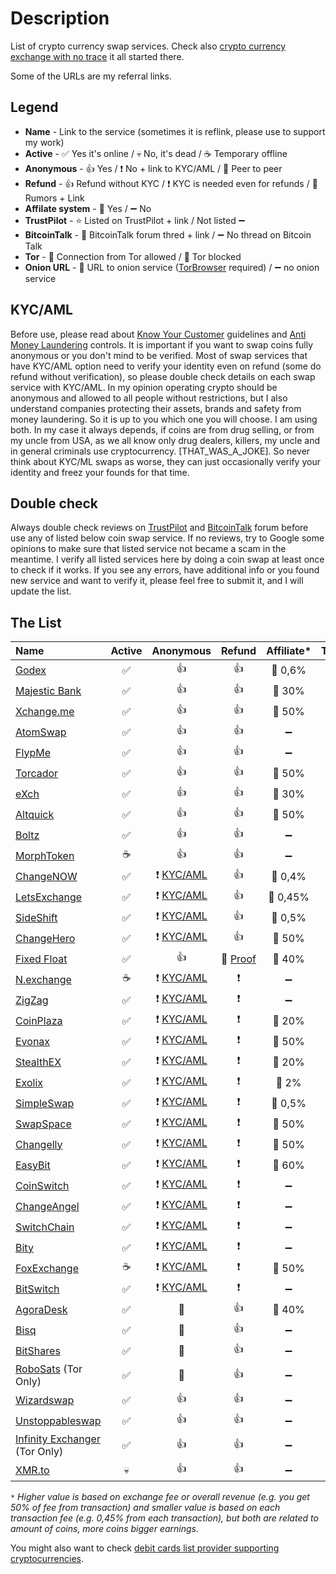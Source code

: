 # Description
List of crypto currency swap services. Check also [crypto currency exchange with no trace](https://0ut3r.space/2018/12/10/crypto-exchange/) it all started there.

Some of the URLs are my referral links.

## Legend
+ **Name** - Link to the service (sometimes it is reflink, please use to support my work)
+ **Active** - :white_check_mark: Yes it's online / :skull: No, it's dead / :coffee: Temporary offline
+ **Anonymous** - :+1: Yes / :heavy_exclamation_mark: No + link to KYC/AML / :two_men_holding_hands: Peer to peer
+ **Refund** - :+1: Refund without KYC / :heavy_exclamation_mark: KYC is needed even for refunds / :rotating_light: Rumors + Link
+ **Affilate system** - :link: Yes / :heavy_minus_sign: No 
+ **TrustPilot** - :star: Listed on TrustPilot + link / Not listed :heavy_minus_sign:
+ **BitcoinTalk** - :bookmark_tabs: BitcoinTalk forum thred + link / :heavy_minus_sign: No thread on Bitcoin Talk
+ **Tor** - :green_heart: Connection from Tor allowed / :no_entry_sign: Tor blocked
+ **Onion URL** - :purple_heart: URL to onion service ([TorBrowser](https://www.torproject.org/download/) required) / :heavy_minus_sign: no onion service 

## KYC/AML
Before use, please read about [Know Your Customer](https://en.wikipedia.org/wiki/Know_your_customer) guidelines and [Anti Money Laundering](https://en.wikipedia.org/wiki/Money_laundering#Anti-money_laundering) controls. It is important if you want to swap coins fully anonymous or you don't mind to be verified. Most of swap services that have KYC/AML option need to verify your identity even on refund (some do refund without verification), so please double check details on each swap service with KYC/AML. In my opinion operating crypto should be anonymous and allowed to all people without restrictions, but I also understand companies protecting their assets, brands and safety from money laundering. So it is up to you which one you will choose. I am using both. In my case it always depends, if coins are from drug selling, or from my uncle from USA, as we all know only drug dealers, killers, my uncle and in general criminals use cryptocurrency. [THAT_WAS_A_JOKE]. So never think about KYC/ML swaps as worse, they can just occasionally verify your identity and freez your founds for that time.

## Double check

Always double check reviews on [TrustPilot](https://www.trustpilot.com/) and [BitcoinTalk](https://bitcointalk.org/) forum before use any of listed below coin swap service. If no reviews, try to Google some opinions to make sure that listed service not became a scam in the meantime. I verify all listed services here by doing a coin swap at least once to check if it works. If you see any errors, have additional info or you found new service and want to verify it, please feel free to submit it, and I will update the list.

## The List

| Name                                                         |       Active       |                          Anonymous                           |                            Refund                            |     Affiliate*     |                          TrustPilot                          |                            Forum                             |       Tor       |                            Onion                             |
| :----------------------------------------------------------- | :----------------: | :----------------------------------------------------------: | :----------------------------------------------------------: | :----------------: | :----------------------------------------------------------: | :----------------------------------------------------------: | :-------------: | :----------------------------------------------------------: |
| [Godex](https://godex.io/?aff_id=iN3C1OoJxPuOEgzC&utm_source=affiliate&utm_medium=0ut3rSpace&utm_campaign=iN3C1OoJxPuOEgzC) | :white_check_mark: |                             :+1:                             |                             :+1:                             |    :link: 0,6%     |   :star: [TP](https://www.trustpilot.com/review/godex.io)    | :bookmark_tabs: [BT](https://bitcointalk.org/index.php?topic=4693949.0) |  :green_heart:  |                      :heavy_minus_sign:                      |
| [Majestic Bank](https://majesticbank.at/?ref=tGIwIS)         | :white_check_mark: |                             :+1:                             |                             :+1:                             |     :link: 30%     |                      :heavy_minus_sign:                      |                      :heavy_minus_sign:                      |  :green_heart:  | :purple_heart: [URL](http://majestictfvnfjgo5hqvmuzynak4kjl5tjs3j5zdabawe6n2aaebldad.onion/?ref=tGIwIS) |
| [Xchange.me](https://xchange.me/?invite=d6c6bcc5-b747-44d7-b54e-b1b8e6d79066) | :white_check_mark: |                             :+1:                             |                             :+1:                             |     :link: 50%     |  :star: [TP](https://www.trustpilot.com/review/xchange.me)   | :bookmark_tabs: [BT](https://bitcointalk.org/index.php?topic=5242699.0) |  :green_heart:  | :purple_heart: [URL](http://xmxmrjoqo63c5notr2ds2t3pdpsg4ysqqe6e6uu2pycecmjs4ekzpmyd.onion/?invite=d6c6bcc5-b747-44d7-b54e-b1b8e6d79066) |
| [AtomSwap](https://atomswap.net/)                            | :white_check_mark: |                             :+1:                             |                             :+1:                             | :heavy_minus_sign: |                      :heavy_minus_sign:                      |                      :heavy_minus_sign:                      |  :green_heart:  | :purple_heart: [URL](http://atomswqj23pzjvizfhqopclihqm3uxb7d6gfjravurev3mmlxegorjqd.onion/) |
| [FlypMe](https://flyp.me/)                                   | :white_check_mark: |                             :+1:                             |                             :+1:                             | :heavy_minus_sign: |    :star: [TP](https://www.trustpilot.com/review/flyp.me)    | :bookmark_tabs: [BT](https://bitcointalk.org/index.php?topic=3208626.360) |  :green_heart:  |                      :heavy_minus_sign:                      |
| [Torcador](https://trocador.app/?ref=NZkCVRhtxO)             | :white_check_mark: |                             :+1:                             |                             :+1:                             |     :link: 50%     |                      :heavy_minus_sign:                      |                      :heavy_minus_sign:                      |  :green_heart:  | :purple_heart: [URL](http://trocadorfyhlu27aefre5u7zri66gudtzdyelymftvr4yjwcxhfaqsid.onion/?ref=NZkCVRhtxO) |
| [eXch](http://exch.cx/?ref=8C43fef7)                         | :white_check_mark: |                             :+1:                             |                             :+1:                             |     :link: 30%     |    :star: [TP](https://www.trustpilot.com/review/exch.cx)    |                      :heavy_minus_sign:                      |  :green_heart:  | :purple_heart: [URL](http://hszyoqwrcp7cxlxnqmovp6vjvmnwj33g4wviuxqzq47emieaxjaperyd.onion/?ref=8C43fef7) |
| [Altquick](https://altquick.com/?aKey=1157de969a15675e8007374602ef8e0cc1b8fe0a) | :white_check_mark: |                             :+1:                             |                             :+1:                             |     :link: 50%     |                      :heavy_minus_sign:                      | :bookmark_tabs: [BT](https://bitcointalk.org/index.php?topic=5111785) |  :green_heart:  |                      :heavy_minus_sign:                      |
| [Boltz](https://boltz.exchange/)                             | :white_check_mark: |                             :+1:                             |                             :+1:                             | :heavy_minus_sign: |                      :heavy_minus_sign:                      |                      :heavy_minus_sign:                      |  :green_heart:  | :purple_heart: [URL](http://boltzzzbnus4m7mta3cxmflnps4fp7dueu2tgurstbvrbt6xswzcocyd.onion) |
| [MorphToken](https://www.morphtoken.com/)                    |      :coffee:      |                             :+1:                             |                             :+1:                             | :heavy_minus_sign: | :star: [TP](https://www.trustpilot.com/review/www.morphtoken.com) |                      :heavy_minus_sign:                      | :no_entry_sign: |                      :heavy_minus_sign:                      |
| [ChangeNOW](https://changenow.io/?link_id=4bbf275ac3078e)    | :white_check_mark: | :heavy_exclamation_mark: [KYC/AML](https://changenow.io/faq/kyc-aml-procedure) |                             :+1:                             |    :link: 0,4%     | :star: [TP](https://www.trustpilot.com/review/changenow.io)  | :bookmark_tabs: [BT](https://bitcointalk.org/index.php?topic=5099039/) |  :green_heart:  |                      :heavy_minus_sign:                      |
| [LetsExchange](https://letsexchange.io/?ref_id=UGsjyvyYvQnIVa5A) | :white_check_mark: | :heavy_exclamation_mark: [KYC/AML](https://letsexchange.io/kyc-aml) |                             :+1:                             |    :link: 0,45%    | :star: [TP](https://www.trustpilot.com/review/letsexchange.io) |                      :heavy_minus_sign:                      |  :green_heart:  |                      :heavy_minus_sign:                      |
| [SideShift](https://sideshift.ai/a/rGLoUMOMk)                | :white_check_mark: | :heavy_exclamation_mark: [KYC/AML](https://help.sideshift.ai/en/articles/6230858-sideshift-ai-s-risk-management-policy) |                             :+1:                             |    :link: 0,5%     | :star: [TP](https://www.trustpilot.com/review/sideshift.ai)  | :bookmark_tabs: [BT](https://bitcointalk.org/index.php?topic=5096550) |  :green_heart:  |                      :heavy_minus_sign:                      |
| [ChangeHero](https://changehero.io/?ref=7db3572e6479494cb601821a15e58a59) | :white_check_mark: | :heavy_exclamation_mark: [KYC/AML](https://changehero.io/aml-kyc) |                             :+1:                             |     :link: 50%     | :star: [TP](https://www.trustpilot.com/review/changehero.io) |                      :heavy_minus_sign:                      |  :green_heart:  |                      :heavy_minus_sign:                      |
| [Fixed Float](https://fixedfloat.com/?ref=b5vqkwca)          | :white_check_mark: |                             :+1:                             | :rotating_light: [Proof](https://darknetlive.com/post/investigating-the-selective-scamming-behavior-of-non-kyc-exchange-fixedfloat--7b0cd6e8) |     :link: 40%     | :star: [TP](https://www.trustpilot.com/review/fixedfloat.com) | :bookmark_tabs: [BT](https://bitcointalk.org/index.php?topic=5103574.0) |  :green_heart:  |                      :heavy_minus_sign:                      |
| [N.exchange](https://n.exchange/)                            |      :coffee:      | :heavy_exclamation_mark: [KYC/AML](https://n.exchange/legal/terms) |                   :heavy_exclamation_mark:                   | :heavy_minus_sign: |                      :heavy_minus_sign:                      | :bookmark_tabs: [BT](https://bitcointalk.org/index.php?topic=4496222.0) |  :green_heart:  |                      :heavy_minus_sign:                      |
| [ZigZag](https://zigzag.io/)                                 | :white_check_mark: | :heavy_exclamation_mark: [KYC/AML](https://zigzag.io/Terms%20of%20Service.docx) |                   :heavy_exclamation_mark:                   | :heavy_minus_sign: |                      :heavy_minus_sign:                      |                      :heavy_minus_sign:                      |  :green_heart:  |                      :heavy_minus_sign:                      |
| [CoinPlaza](https://www.coinplaza.it/?ref=7a7d3z9df75e518958) | :white_check_mark: | :heavy_exclamation_mark: [KYC/AML](https://www.coinplaza.it/legaldisclaimers) |                   :heavy_exclamation_mark:                   |     :link: 20%     |                      :heavy_minus_sign:                      | :bookmark_tabs: [BT](https://bitcointalk.org/index.php?topic=5093055.0) |  :green_heart:  |                      :heavy_minus_sign:                      |
| [Evonax](https://www.evonax.com/)                            | :white_check_mark: | :heavy_exclamation_mark: [KYC/AML](https://www.evonax.com/faq) |                   :heavy_exclamation_mark:                   |     :link: 50%     | :star: [TP](https://www.trustpilot.com/review/www.evonax.com) |                      :heavy_minus_sign:                      |  :green_heart:  |                      :heavy_minus_sign:                      |
| [StealthEX](https://stealthex.io/?ref=c7795nps6dn)           | :white_check_mark: | :heavy_exclamation_mark: [KYC/AML](https://stealthex.io/kyc-aml/) |                   :heavy_exclamation_mark:                   |     :link: 20%     | :star: [TP](https://www.trustpilot.com/review/stealthex.io)  | :bookmark_tabs: [BT](https://bitcointalk.org/index.php?topic=5063962) |  :green_heart:  |                      :heavy_minus_sign:                      |
| [Exolix](https://exolix.com/?ref=CHsIDEU4zPnvknhK)           | :white_check_mark: | :heavy_exclamation_mark: [KYC/AML](https://exolix.com/aml-kyc) |                   :heavy_exclamation_mark:                   |     :link: 2%      |  :star: [TP](https://www.trustpilot.com/review/exolix.com)   | :bookmark_tabs: [BT](https://bitcointalk.org/index.php?topic=5185036.0) |  :green_heart:  |                      :heavy_minus_sign:                      |
| [SimpleSwap](https://simpleswap.io/?ref=8e9542763d3f)        | :white_check_mark: | :heavy_exclamation_mark: [KYC/AML](https://simpleswap.io/aml-kyc) |                   :heavy_exclamation_mark:                   |    :link: 0,5%     | :star: [TP](https://www.trustpilot.com/review/simpleswap.io) | :bookmark_tabs: [BT](https://bitcointalk.org/index.php?topic=4187686.0) |  :green_heart:  |                      :heavy_minus_sign:                      |
| [SwapSpace](https://swapspace.co?ref=2f01a4f50fa4c183a48676fa) | :white_check_mark: | :heavy_exclamation_mark: [KYC/AML](https://swapspace.co/faq) |                   :heavy_exclamation_mark:                   |     :link: 50%     | :star: [TP](https://www.trustpilot.com/review/swapspace.co)  | :bookmark_tabs: [BT](https://bitcointalk.org/index.php?topic=5221659.0) |  :green_heart:  |                      :heavy_minus_sign:                      |
| [Changelly](https://changelly.com/?ref_id=2965k67m5ciykjaz)  | :white_check_mark: | :heavy_exclamation_mark: [KYC/AML](https://changelly.com/aml-kyc) |                   :heavy_exclamation_mark:                   |     :link: 50%     | :star: [TP](https://www.trustpilot.com/review/changelly.com) | :bookmark_tabs: [BT](https://bitcointalk.org/index.php?topic=1435275) |  :green_heart:  |                      :heavy_minus_sign:                      |
| [EasyBit](https://easybit.com/?ref_id=n8Gb00r4zB)            | :white_check_mark: | :heavy_exclamation_mark: [KYC/AML](https://easybit.com/en/aml-policy) |                   :heavy_exclamation_mark:                   |     :link: 60%     |  :star: [TP](https://www.trustpilot.com/review/easybit.com)  |                      :heavy_minus_sign:                      |  :green_heart:  |                      :heavy_minus_sign:                      |
| [CoinSwitch](https://coinswitch.co/)                         | :white_check_mark: | :heavy_exclamation_mark: [KYC/AML](https://coinswitch.co/aml-policy/) |                   :heavy_exclamation_mark:                   | :heavy_minus_sign: | :star: [TP](https://www.trustpilot.com/review/coinswitch.co) |   [BT](https://bitcointalk.org/index.php?topic=2041972.0)    |  :green_heart:  |                      :heavy_minus_sign:                      |
| [ChangeAngel](https://changeangel.io/)                       | :white_check_mark: | :heavy_exclamation_mark: [KYC/AML](https://changeangel.io/legal/aml-kyc) |                   :heavy_exclamation_mark:                   | :heavy_minus_sign: | :star: [TP](https://www.trustpilot.com/review/changeangel.io) |                      :heavy_minus_sign:                      |  :green_heart:  |                      :heavy_minus_sign:                      |
| [SwitchChain](https://www.switchain.com/)                    | :white_check_mark: | :heavy_exclamation_mark: [KYC/AML](https://www.switchain.com/policy) |                   :heavy_exclamation_mark:                   | :heavy_minus_sign: | :star: [TP](https://www.trustpilot.com/review/switchain.com) |                      :heavy_minus_sign:                      |  :green_heart:  |                      :heavy_minus_sign:                      |
| [Bity](https://bity.com/)                                    | :white_check_mark: | :heavy_exclamation_mark: [KYC/AML](https://bity.com/products/kyc-aml-compliance-suite) |                   :heavy_exclamation_mark:                   | :heavy_minus_sign: |   :star: [TP](https://www.trustpilot.com/review/bity.com)    | :bookmark_tabs: [BT](https://bitcointalk.org/index.php?topic=1352830.0) |  :green_heart:  |                      :heavy_minus_sign:                      |
| [FoxExchange](https://fox.exchange/?ref=48546KYC)            |      :coffee:      | :heavy_exclamation_mark: [KYC/AML](https://fox.exchange/aml-kyc) |                   :heavy_exclamation_mark:                   |     :link: 50%     |                      :heavy_minus_sign:                      | :bookmark_tabs: [BT](https://bitcointalk.org/index.php?topic=5104721.40) |  :green_heart:  |                      :heavy_minus_sign:                      |
| [BitSwitch](https://www.bitswitch.io/)                       | :white_check_mark: | :heavy_exclamation_mark: [KYC/AML](https://www.bitswitch.io/terms) |                   :heavy_exclamation_mark:                   | :heavy_minus_sign: |                      :heavy_minus_sign:                      |                      :heavy_minus_sign:                      |  :green_heart:  |                      :heavy_minus_sign:                      |
| [AgoraDesk](https://agoradesk.com/?rc=kyt6)                  | :white_check_mark: |                   :two_men_holding_hands:                    |                             :+1:                             |     :link: 40%     | :star: [TP](https://www.trustpilot.com/review/agoradesk.com) | :bookmark_tabs: [BT](https://bitcointalk.org/index.php?topic=5188930.0) |  :green_heart:  | :purple_heart: [URL](http://2jopbxfi2mrw6pfpmufm7smacrgniglr7a4raaila3kwlhlumflxfxad.onion/?rc=kyt6) |
| [Bisq](https://bisq.network/)                                | :white_check_mark: |                   :two_men_holding_hands:                    |                             :+1:                             | :heavy_minus_sign: | :star: [TP](https://www.trustpilot.com/review/bisq.network)  | :bookmark_tabs: [BT](https://bitcointalk.org/index.php?topic=5230289.0) |  :green_heart:  |                      :heavy_minus_sign:                      |
| [BitShares](https://wallet.bitshares.org/)                   | :white_check_mark: |                   :two_men_holding_hands:                    |                             :+1:                             | :heavy_minus_sign: |                      :heavy_minus_sign:                      | :bookmark_tabs: [BT](https://bitcointalk.org/index.php?topic=1949828) |  :green_heart:  |                      :heavy_minus_sign:                      |
| [RoboSats](https://learn.robosats.com/) (Tor Only)           | :white_check_mark: |                   :two_men_holding_hands:                    |                             :+1:                             | :heavy_minus_sign: |                      :heavy_minus_sign:                      | :bookmark_tabs: [BT](https://bitcointalk.org/index.php?topic=5405549.0) |  :green_heart:  | :purple_heart: [URL](http://robosats6tkf3eva7x2voqso3a5wcorsnw34jveyxfqi2fu7oyheasid.onion/) |
| [Wizardswap](https://www.wizardswap.io/)                     | :white_check_mark: |                             :+1:                             |                             :+1:                             | :heavy_minus_sign: |                      :heavy_minus_sign:                      |                      :heavy_minus_sign:                      |  :green_heart:  | :purple_heart: [URL](http://wizardswgtu2ovor7r2esg3cxdpt7tv4nrugi32lldv53zmtonbz6sid.onion/) |
| [Unstoppableswap](https://unstoppableswap.net/)              | :white_check_mark: |                             :+1:                             |                             :+1:                             | :heavy_minus_sign: |                      :heavy_minus_sign:                      |              :bookmark_tabs::heavy_minus_sign:               |  :green_heart:  |                      :heavy_minus_sign:                      |
| [Infinity Exchanger](https://exchanger.infinity.taxi/) (Tor Only) | :white_check_mark: |                             :+1:                             |                             :+1:                             | :heavy_minus_sign: |                      :heavy_minus_sign:                      |                      :heavy_minus_sign:                      |  :green_heart:  |                        :purple_heart:                        |
| [XMR.to](https://xmr.to/)                                    |      :skull:       |                             :+1:                             |                             :+1:                             | :heavy_minus_sign: |                      :heavy_minus_sign:                      |              :bookmark_tabs::heavy_minus_sign:               |  :green_heart:  |                      :heavy_minus_sign:                      |

``*`` *Higher value is based on exchange fee or overall revenue (e.g. you get 50% of fee from transaction) and smaller value is based on each transaction fee (e.g. 0,45% from each transaction), but both are related to amount of coins, more coins bigger earnings.*

You might also want to check [debit cards list provider supporting cryptocurrencies](https://github.com/h0ek/crypto-cards).
